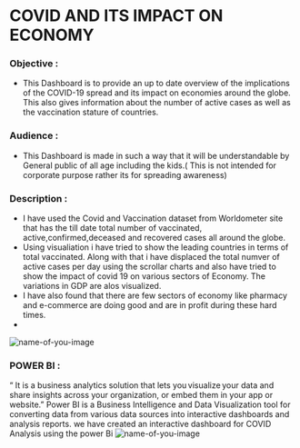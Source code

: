 # COVID AND ITS IMPACT ON ECONOMY
### Objective : 
- This Dashboard is to provide an up to date overview of the implications of the COVID-19 spread and its impact on economies around the globe. This also gives information about the number of active cases as well as the vaccination stature of countries.
### Audience : 
- This Dashboard is made in such a way that it will be understandable by General public of all age including the kids.( This is not intended for corporate purpose rather its for spreading awareness)
### Description : 
- I have used the Covid and Vaccination dataset from Worldometer site that has the till date total number of vaccinated, active,confirmed,deceased and recovered cases all around the globe.
- Using visualiation i have tried to show the leading countries in terms of total vaccinated. Along with that i have displaced the total numver of active cases per day using the scrollar charts and also 
 have tried to show the impact of covid 19 on various sectors of Economy. The variations in GDP are alos visualized.
- I have also found that there are few sectors of economy like pharmacy and e-commerce are doing good and are in profit during these hard times.
- 
![name-of-you-image](https://encrypted-tbn0.gstatic.com/images?q=tbn:ANd9GcRg0gZbsVb8vgWRItYqJVhZKPpisis4DcSt1A&usqp=CAU)
### POWER BI :
 “ It is a business analytics solution that lets you visualize your data and share insights across your organization, or embed them in your app or website.” 
 Power BI is a Business Intelligence and Data Visualization tool for converting data from various data sources into interactive dashboards and analysis reports. we have created an interactive dashboard for COVID Analysis using the power Bi
![name-of-you-image](https://agilethought.com/wp-content/uploads/2018/10/power-BI.png)
